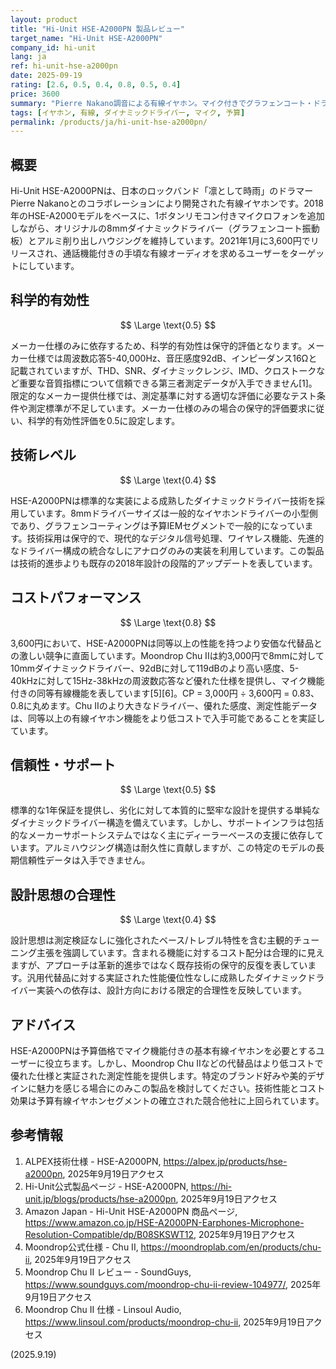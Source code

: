 ```yaml
---
layout: product
title: "Hi-Unit HSE-A2000PN 製品レビュー"
target_name: "Hi-Unit HSE-A2000PN"
company_id: hi-unit
lang: ja
ref: hi-unit-hse-a2000pn
date: 2025-09-19
rating: [2.6, 0.5, 0.4, 0.8, 0.5, 0.4]
price: 3600
summary: "Pierre Nakano調音による有線イヤホン。マイク付きでグラフェンコート・ドライバー搭載、競争力のある価格設定で基本機能を提供"
tags: [イヤホン, 有線, ダイナミックドライバー, マイク, 予算]
permalink: /products/ja/hi-unit-hse-a2000pn/
---
```


## 概要

Hi-Unit HSE-A2000PNは、日本のロックバンド「凛として時雨」のドラマーPierre Nakanoとのコラボレーションにより開発された有線イヤホンです。2018年のHSE-A2000モデルをベースに、1ボタンリモコン付きマイクロフォンを追加しながら、オリジナルの8mmダイナミックドライバー（グラフェンコート振動板）とアルミ削り出しハウジングを維持しています。2021年1月に3,600円でリリースされ、通話機能付きの手頃な有線オーディオを求めるユーザーをターゲットにしています。

## 科学的有効性

$$ \Large \text{0.5} $$

メーカー仕様のみに依存するため、科学的有効性は保守的評価となります。メーカー仕様では周波数応答5-40,000Hz、音圧感度92dB、インピーダンス16Ωと記載されていますが、THD、SNR、ダイナミックレンジ、IMD、クロストークなど重要な音質指標について信頼できる第三者測定データが入手できません[1]。限定的なメーカー提供仕様では、測定基準に対する適切な評価に必要なテスト条件や測定標準が不足しています。メーカー仕様のみの場合の保守的評価要求に従い、科学的有効性評価を0.5に設定します。

## 技術レベル

$$ \Large \text{0.4} $$

HSE-A2000PNは標準的な実装による成熟したダイナミックドライバー技術を採用しています。8mmドライバーサイズは一般的なイヤホンドライバーの小型側であり、グラフェンコーティングは予算IEMセグメントで一般的になっています。技術採用は保守的で、現代的なデジタル信号処理、ワイヤレス機能、先進的なドライバー構成の統合なしにアナログのみの実装を利用しています。この製品は技術的進歩よりも既存の2018年設計の段階的アップデートを表しています。

## コストパフォーマンス

$$ \Large \text{0.8} $$

3,600円において、HSE-A2000PNは同等以上の性能を持つより安価な代替品との激しい競争に直面しています。Moondrop Chu IIは約3,000円で8mmに対して10mmダイナミックドライバー、92dBに対して119dBのより高い感度、5-40kHzに対して15Hz-38kHzの周波数応答など優れた仕様を提供し、マイク機能付きの同等有線機能を表しています[5][6]。CP = 3,000円 ÷ 3,600円 = 0.83、0.8に丸めます。Chu IIのより大きなドライバー、優れた感度、測定性能データは、同等以上の有線イヤホン機能をより低コストで入手可能であることを実証しています。

## 信頼性・サポート

$$ \Large \text{0.5} $$

標準的な1年保証を提供し、劣化に対して本質的に堅牢な設計を提供する単純なダイナミックドライバー構造を備えています。しかし、サポートインフラは包括的なメーカーサポートシステムではなく主にディーラーベースの支援に依存しています。アルミハウジング構造は耐久性に貢献しますが、この特定のモデルの長期信頼性データは入手できません。

## 設計思想の合理性

$$ \Large \text{0.4} $$

設計思想は測定検証なしに強化されたベース/トレブル特性を含む主観的チューニング主張を強調しています。含まれる機能に対するコスト配分は合理的に見えますが、アプローチは革新的進歩ではなく既存技術の保守的反復を表しています。汎用代替品に対する実証された性能優位性なしに成熟したダイナミックドライバー実装への依存は、設計方向における限定的合理性を反映しています。

## アドバイス

HSE-A2000PNは予算価格でマイク機能付きの基本有線イヤホンを必要とするユーザーに役立ちます。しかし、Moondrop Chu IIなどの代替品はより低コストで優れた仕様と実証された測定性能を提供します。特定のブランド好みや美的デザインに魅力を感じる場合にのみこの製品を検討してください。技術性能とコスト効果は予算有線イヤホンセグメントの確立された競合他社に上回られています。

## 参考情報

1. ALPEX技術仕様 - HSE-A2000PN, https://alpex.jp/products/hse-a2000pn, 2025年9月19日アクセス
2. Hi-Unit公式製品ページ - HSE-A2000PN, https://hi-unit.jp/blogs/products/hse-a2000pn, 2025年9月19日アクセス
3. Amazon Japan - Hi-Unit HSE-A2000PN 商品ページ, https://www.amazon.co.jp/HSE-A2000PN-Earphones-Microphone-Resolution-Compatible/dp/B08SKSWT12, 2025年9月19日アクセス
4. Moondrop公式仕様 - Chu II, https://moondroplab.com/en/products/chu-ii, 2025年9月19日アクセス
5. Moondrop Chu II レビュー - SoundGuys, https://www.soundguys.com/moondrop-chu-ii-review-104977/, 2025年9月19日アクセス
6. Moondrop Chu II 仕様 - Linsoul Audio, https://www.linsoul.com/products/moondrop-chu-ii, 2025年9月19日アクセス

(2025.9.19)